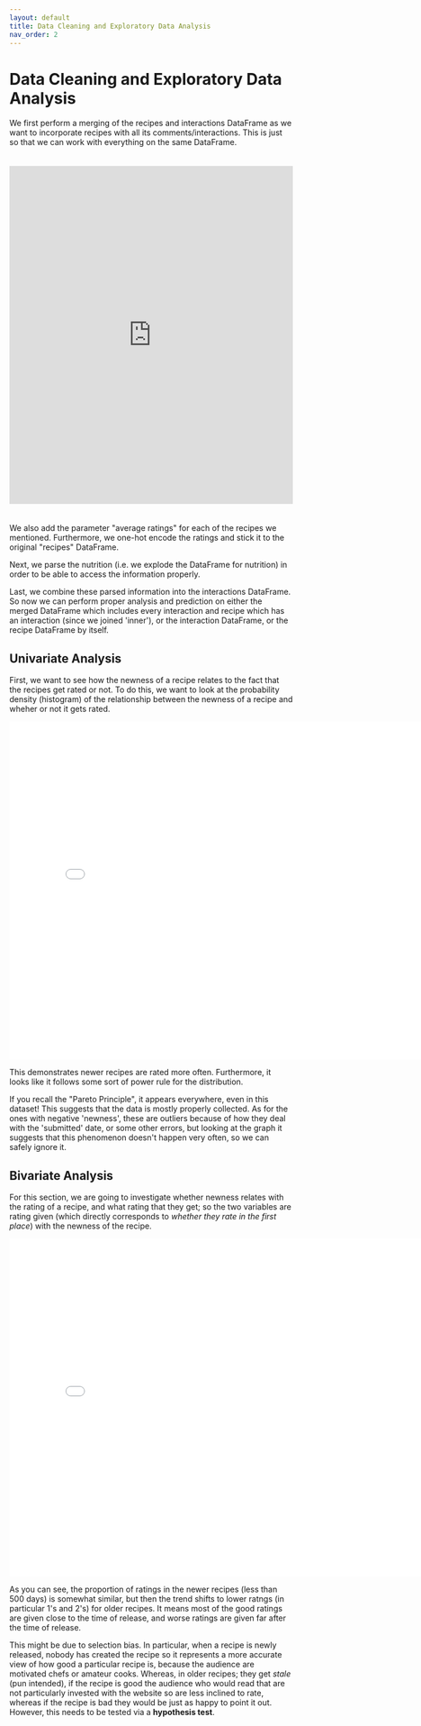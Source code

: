 ```yaml
---
layout: default
title: Data Cleaning and Exploratory Data Analysis
nav_order: 2
---
```


# Data Cleaning and Exploratory Data Analysis

We first perform a merging of the recipes and interactions DataFrame as we want to incorporate recipes with all its comments/interactions. This is just so that we can work with everything on the same DataFrame.

<iframe 
  src="https://kenjigunawan.github.io/gasorpass/assets/html/mergeddf.html" 
  width="100%" 
  height="600" 
  style="border:none; margin: 20px 0;"
></iframe>

We also add the parameter "average ratings" for each of the recipes we mentioned. Furthermore, we one-hot encode the ratings and stick it to the original "recipes" DataFrame.

Next, we parse the nutrition (i.e. we explode the DataFrame for nutrition) in order to be able to access the information properly.

Last, we combine these parsed information into the interactions DataFrame. So now we can perform proper analysis and prediction on either the merged DataFrame which includes every interaction and recipe which has an interaction (since we joined 'inner'), or the interaction DataFrame, or the recipe DataFrame by itself.

## Univariate Analysis

First, we want to see how the newness of a recipe relates to the fact that the recipes get rated or not. To do this, we want to look at the probability density (histogram) of the relationship between the newness of a recipe and wheher or not it gets rated.

<iframe
  src="assets/univar_analysis.html"
  width="800"
  height="600"
  frameborder="0"
></iframe>

This demonstrates newer recipes are rated more often. Furthermore, it looks like it follows some sort of power rule for the distribution.

If you recall the "Pareto Principle", it appears everywhere, even in this dataset! This suggests that the data is mostly properly collected. As for the ones with negative 'newness', these are outliers because of how they deal with the 'submitted' date, or some other errors, but looking at the graph it suggests that this phenomenon doesn't happen very often, so we can safely ignore it.

## Bivariate Analysis

For this section, we are going to investigate whether newness relates with the rating of a recipe, and what rating that they get; so the two variables are rating given (which directly corresponds to *whether they rate in the first place*) with the newness of the recipe.

<iframe
  src="assets/bivar_analysis.html"
  width="800"
  height="600"
  frameborder="0"
></iframe>

As you can see, the proportion of ratings in the newer recipes (less than 500 days) is somewhat similar, but then the trend shifts to lower ratngs (in particular 1's and 2's) for older recipes. It means most of the good ratings are given close to the time of release, and worse ratings are given far after the time of release.

This might be due to selection bias. In particular, when a recipe is newly released, nobody has created the recipe so it represents a more accurate view of how good a particular recipe is, because the audience are motivated chefs or amateur cooks. Whereas, in older recipes; they get *stale* (pun intended), if the recipe is good the audience who would read that are not particularly invested with the website so are less inclined to rate, whereas if the recipe is bad they would be just as happy to point it out. However, this needs to be tested via a **hypothesis test**.